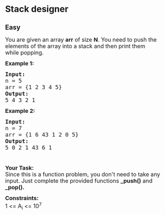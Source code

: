 # Stack designer
## Easy
<div class="problem-statement" style="user-select: auto;">
                <p style="user-select: auto;"></p><p style="user-select: auto;"><span style="font-size: 18px; user-select: auto;">You are given an array <strong style="user-select: auto;">arr</strong> of size <strong style="user-select: auto;">N</strong>. You need to push the elements of the array into a stack and then print them while popping. </span></p>

<p style="user-select: auto;"><strong style="user-select: auto;"><span style="font-size: 18px; user-select: auto;">Example 1:</span></strong><span style="font-size: 18px; user-select: auto;"><strong style="user-select: auto;"> </strong></span></p>

<pre style="position: relative; user-select: auto;"><span style="font-size: 18px; user-select: auto;"><strong style="user-select: auto;">Input:</strong>
n = 5
arr = {1 2 3 4 5}
<strong style="user-select: auto;">Output:</strong>
5 4 3 2 1
</span><div class="open_grepper_editor" title="Edit &amp; Save To Grepper" style="user-select: auto;"></div></pre>

<p style="user-select: auto;"><span style="font-size: 18px; user-select: auto;"><strong style="user-select: auto;">Example 2:&nbsp;</strong></span></p>

<pre style="position: relative; user-select: auto;"><span style="font-size: 18px; user-select: auto;"><strong style="user-select: auto;">Input:</strong> </span>
<span style="font-size: 18px; user-select: auto;">n = 7
arr = {1 6 43 1 2 0 5}</span>
<span style="font-size: 18px; user-select: auto;"><strong style="user-select: auto;">Output:</strong> </span>
<span style="font-size: 18px; user-select: auto;">5 0 2 1 43 6 1</span><div class="open_grepper_editor" title="Edit &amp; Save To Grepper" style="user-select: auto;"></div></pre>

<p style="user-select: auto;">&nbsp;</p>

<p style="user-select: auto;"><span style="font-size: 18px; user-select: auto;"><strong style="user-select: auto;">Your Task:</strong><br style="user-select: auto;">
Since this is a function problem, you don't need to take any input. Just complete the provided functions <strong style="user-select: auto;">_push()</strong> and <strong style="user-select: auto;">_pop().</strong></span></p>

<p style="user-select: auto;"><strong style="user-select: auto;"><span style="font-size: 18px; user-select: auto;">Constraints:</span></strong><br style="user-select: auto;">
<span style="font-size: 18px; user-select: auto;">1 &lt;= A<sub style="user-select: auto;">i</sub> &lt;= 10<sup style="user-select: auto;">7</sup></span></p>
 <p style="user-select: auto;"></p>
            </div>